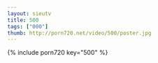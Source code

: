 ```yaml
--- 
layout: sieutv
title: 500
tags: ["000"]
thumb: http://porn720.net/video/500/poster.jpg
---
```

{% include porn720 key="500" %} 
